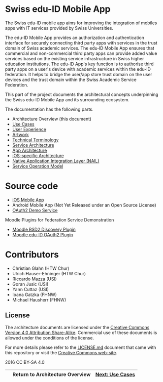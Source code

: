 # Swiss edu-ID Mobile App

The Swiss edu-ID mobile app aims for improving the integration of mobiles apps with IT services provided by Swiss Universities.

The edu-ID Mobile App provides an authorization and authentication interface for securely connecting third party apps with services in the trust domain of Swiss academic services. The edu-ID Mobile App ensures that commercial and non-commercial third party apps can provide added value services based on the existing service infrastructure in Swiss higher education institutions. The edu-ID App's key function is to authorise third party apps on a user's device with academic services within the edu-ID federation. It helps to bridge the user/app store trust domain on the user devices and the trust domain within the Swiss Academic Service Federation.

This part of the project documents the architectural concepts underpinning the Swiss edu-ID Mobile App and its surrounding ecosystem.

The documentation has the following parts.

* Architecture Overview (this document)
* [Use Cases](01-use-cases.md)
* [User Experience](02-user-experience.md)
* [Artwork](03-artwork.md)
* [Technical Terminology](10-terminology.md)
* [Service Architecture](20-service-architecture.md)
* [App Architecture](30-app-architecture.md)
* [iOS-specific Architecture](32-ios-architecture.md)
* [Native Application Integration Layer (NAIL)](40-nail-api.md)
* [Service Operation Model](50-operational-model.md)

# Source code

* [iOS Mobile App](https://github.com/BLC-HTWChur/eduid-app-ios)
* Android Mobile App (Not Yet Released under an Open Source License)
* [OAuth2 Demo Service](https://github.com/BLC-HTWChur/eduid-coreservice)

Moodle Plugins for Federation Service Demonstration

* [Moodle RSD2 Discovery Plugin](https://github.com/arael/moodle_rsd)
* [Moodle edu-ID OAuth2 Plugin](https://github.com/BLC-HTWChur/moodle_eduid)

# Contributors

* Christian Glahn (HTW Chur)
* Ulrich Hauser-Ehninger (HTW Chur)
* Riccardo Mazza (USI)
* Goran Jusic (USI)
* Yann Cuttaz (USI)
* Ioana Gatzka (FHNW)
* Michael Hausherr (FHNW)

## License

The architecture documents are licensed under the [Creative Commons Version 4.0 Attribution Share-Alike](LICENSE.md). Commercial use of these documents is allowed under the conditions of the  license.

For more details please refer to the [LICENSE.md](LICENSE.md) document that came with this repository or visit the [Creative Commons web-site](https://creativecommons.org/licenses/by-sa/4.0/).

2016 CC BY-SA 4.0

| | Return to Architecture Overview | [Next: Use Cases](01-use-cases.md) |
| :---- | :----: | ----: |

